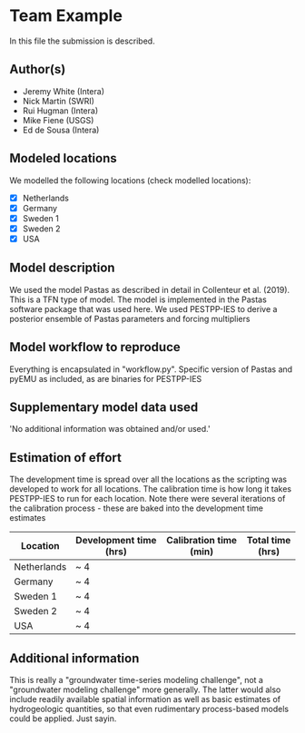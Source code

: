 # Team Example

In this file the submission is described. 

## Author(s)

- Jeremy White (Intera)
- Nick Martin (SWRI)
- Rui Hugman (Intera)
- Mike Fiene (USGS)
- Ed de Sousa (Intera)

## Modeled locations

We modelled the following locations (check modelled locations):

- [x] Netherlands
- [x] Germany
- [X] Sweden 1
- [x] Sweden 2
- [x] USA

## Model description

We used the model Pastas as described in detail in Collenteur et al. (2019). This is a TFN type of model. The model is 
implemented in the Pastas software package that was used here.  We used PESTPP-IES to derive a posterior ensemble of Pastas parameters and forcing multipliers

## Model workflow to reproduce

Everything is encapsulated in "workflow.py". Specific version of Pastas and pyEMU as included, as are binaries for PESTPP-IES

## Supplementary model data used

'No additional information was obtained and/or used.'

## Estimation of effort

The development time is spread over all the locations as the scripting was developed to work for all locations.  The calibration time is how long it takes PESTPP-IES to run for each location.  Note there were several iterations of the calibration process - these are baked into the development time estimates

| Location    | Development time (hrs) | Calibration time (min) | Total time (hrs) | 
|-------------|------------------------|----------------------|------------------|
| Netherlands | ~ 4                    |                      |                  |
| Germany     | ~ 4                    |                      |                  |
| Sweden 1    | ~ 4                    |                      |                  |
| Sweden 2    | ~ 4                    |                      |                  |
| USA         | ~ 4                    |                      |                  |

## Additional information

This is really a "groundwater time-series modeling challenge", not a "groundwater modeling challenge" more generally.  The latter would also include readily available spatial information as well as basic estimates of hydrogeologic quantities, so that even rudimentary process-based models could be applied.  Just sayin.
